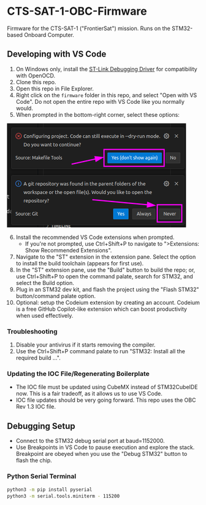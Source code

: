 # CTS-SAT-1-OBC-Firmware
Firmware for the CTS-SAT-1 ("FrontierSat") mission. Runs on the STM32-based Onboard Computer.

## Developing with VS Code

1. On Windows only, install the [ST-Link Debugging Driver](https://www.st.com/en/development-tools/stsw-link009.html) for compatibility with OpenOCD.
2. Clone this repo.
3. Open this repo in File Explorer.
4. Right click on the `firmware` folder in this repo, and select "Open with VS Code". Do not open the entire repo with VS Code like you normally would.
5. When prompted in the bottom-right corner, select these options:

![VS Code initial opening options](/docs/media/vs-code-startup-instructions.png)

6. Install the recommended VS Code extensions when prompted.
	* If you're not prompted, use Ctrl+Shift+P to navigate to ">Extensions: Show Recommended Extensions".
7. Navigate to the "ST" extension in the extension pane. Select the option to install the build toolchain (appears for first use).
8. In the "ST" extension pane, use the "Build" button to build the repo; or, use Ctrl+Shift+P to open the command palate, search for STM32, and select the Build option.
9. Plug in an STM32 dev kit, and flash the project using the "Flash STM32" button/command palate option.
10. Optional: setup the Codeium extension by creating an account. Codeium is a free GitHub Copilot-like extension which can boost productivity when used effectively.

### Troubleshooting

1. Disable your antivirus if it starts removing the compiler.
2. Use the Ctrl+Shift+P command palate to run "STM32: Install all the required build ...".

### Updating the IOC File/Regenerating Boilerplate

* The IOC file must be updated using CubeMX instead of STM32CubeIDE now. This is a fair tradeoff, as it allows us to use VS Code.
* IOC file updates should be very going forward. This repo uses the OBC Rev 1.3 IOC file.

## Debugging Setup
* Connect to the STM32 debug serial port at baud=1152000.
* Use Breakpoints in VS Code to pause execution and explore the stack. Breakpoint are obeyed when you use the "Debug STM32" button to flash the chip.

### Python Serial Terminal

```bash
python3 -m pip install pyserial
python3 -m serial.tools.miniterm - 115200
```
